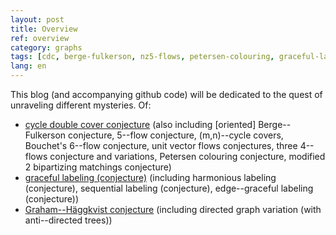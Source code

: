 ```yaml
---
layout: post
title: Overview
ref: overview
category: graphs
tags: [cdc, berge-fulkerson, nz5-flows, petersen-colouring, graceful-labeling, graham-haggkvist]
lang: en
---
```


This blog (and accompanying github code) will be dedicated to the&nbsp;quest of unraveling different mysteries.<!--more--> Of:

* [cycle double cover conjecture](https://github.com/gexahedron/cycle-double-covers) (also including [oriented] Berge--Fulkerson conjecture, 5--flow conjecture, (m,n)--cycle covers, Bouchet's 6--flow conjecture, unit vector flows conjectures, three 4--flows conjecture and variations, Petersen colouring conjecture, modified 2 bipartizing matchings conjecture)
* [graceful labeling (conjecture)](https://github.com/gexahedron/graceful-labeling) (including harmonious labeling (conjecture), sequential labeling (conjecture), edge--graceful labeling (conjecture))
* [Graham--Häggkvist conjecture](https://github.com/gexahedron/graham-haggkvist-conjecture) (including directed graph variation (with anti--directed trees))
